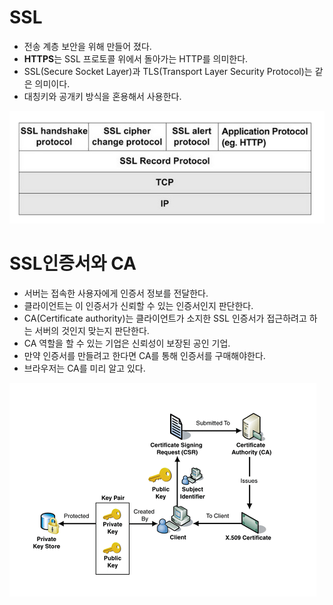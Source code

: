 # SSL

- 전송 계층 보안을 위해 만들어 졌다.
- **HTTPS**는 SSL 프로토콜 위에서 돌아가는 HTTP를 의미한다.
- SSL(Secure Socket Layer)과 TLS(Transport Layer Security Protocol)는 같은 의미이다.
- 대칭키와 공개키 방식을 혼용해서 사용한다.

![](./Images/SSL1.png)

# SSL인증서와 CA

- 서버는 접속한 사용자에게 인증서 정보를 전달한다.
- 클라이언트는 이 인증서가 신뢰할 수 있는 인증서인지 판단한다.
- CA(Certificate authority)는 클라이언트가 소지한 SSL 인증서가 접근하려고 하는 서버의 것인지 맞는지 판단한다.
- CA 역할을 할 수 있는 기업은 신뢰성이 보장된 공인 기업.
- 만약 인증서를 만들려고 한다면 CA를 통해 인증서를 구매해야한다.
- 브라우저는 CA를 미리 알고 있다.

![](./Images/SSL2.png)
